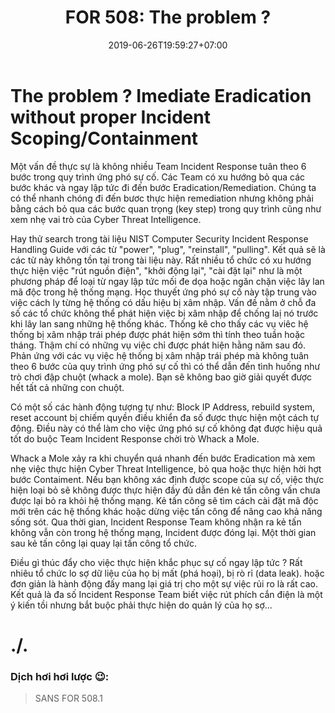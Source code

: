 ﻿---
title: "FOR 508: The problem ?"
date: 2019-06-26T19:59:27+07:00
Categories: ["SANS FOR508"]
Description: ""
Tags: ["Incident Response", "SANS FOR508"]
menu: "posts"
draft: true
---

# The problem ? Imediate Eradication without proper Incident Scoping/Containment
Một vấn đề thực sự là không nhiều Team Incident Response tuân theo 6 bước trong quy trình ứng phó sự cố. Các Team có xu hướng bỏ qua các bước khác và ngay lập tức đi đến bước Eradication/Remediation. Chúng ta có thể nhanh chóng đi đến bươc thực hiện  remediation nhưng không phải bằng cách bỏ qua các bước quan trọng (key step) trong quy trình cũng như xem nhẹ vai trò của Cyber Threat Intelligence.

Hay thử search trong tài liệu NIST Computer Security Incident Response Handling Guide với các từ "power", "plug", "reinstall", "pulling". Kết quả sẽ là các từ này không tồn tại trong tài liệu này. Rất nhiều tổ chức có xu hướng thực hiện việc "rút nguồn điện", "khởi động lại", "cài đặt lại" như là một phương pháp để loại từ ngay lập tức mối đe dọa hoặc ngăn chặn việc lây lan mã độc trong hệ thống mạng. Học thuyết ứng phó sự cố này tập trung vào việc cách ly từng hệ thống có dấu hiệu bị xâm nhập. Vấn đề nằm ở chỗ đa số các tổ chức không thể phát hiện việc bị xâm nhập để chống laị nó trước khi lây lan sang những hệ thống khác. Thống kê cho thấy các vụ viêc hệ thống bị xâm nhập trái phép được phát hiện sớm thì tính theo tuần hoặc tháng. Thậm chí có những vụ việc chỉ được phát hiện hằng năm sau đó. Phản ứng với các vụ việc hệ thống bị xâm nhập trái phép mà không tuân theo 6 bước của quy trình ứng phó sự cố thì có thể dẫn đến tình huống như trò chơi đập chuột (whack a mole). Bạn sẽ không bao giờ giải quyết được hết tất cả những con chuột.

Có một số các hành động tượng tự như: Block IP Address, rebuild system, reset account bị chiếm quyền điều khiển đa số được thực hiện một cách tự động. Điều này có thể làm cho việc ứng phó sự cố không đạt được hiệu quả tốt do buộc Team Incident Response chời trò Whack a Mole.

Whack a Mole xảy ra khi chuyển quá nhanh đến bước Eradication mà xem nhẹ việc thực hiện Cyber Threat Intelligence, bỏ qua hoặc thực hiện hời hợt bước Contaiment. Nếu bạn không xác định được scope của sự cố, việc thực hiện loại bỏ sẽ không được thực hiện đầy đủ dẫn đén kẻ tấn công vấn chưa được lại bỏ ra khỏi hệ thống mạng. Kẻ tấn công sẽ tìm cách cài đặt mã độc mới trên các hệ thống khác hoặc dừng việc tấn công để nâng cao khả năng sống sót. Qua thời gian, Incident Response Team không nhận ra kẻ tấn không vẫn còn trong hệ thống mạng, Incident được đóng lại. Một thời gian sau kẻ tấn công lại quay lại tấn công tổ chức.

Điều gì thúc đẩy cho việc thực hiện khắc phục sự cố ngay lập tức ? Rất nhiêu tổ chức lo sợ dữ liệu của họ bị mất (phá hoại), bị rò rỉ (data leak). hoặc đơn giản là hành động đấy mang lại giá trị cho một sự việc rủi ro là rất cao. Kết quả là đa số Incident Response Team biết việc rút phích cắn điện là một ý kiến tồi nhưng bắt buộc phải thực hiện do quản lý của họ sợ...

# ./.
### Dịch hơi hơi lược   :wink::

> SANS FOR 508.1
